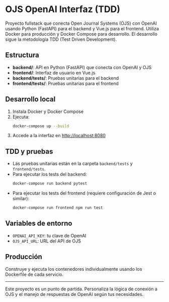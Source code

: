 # OJS OpenAI Interfaz (TDD)

Proyecto fullstack que conecta Open Journal Systems (OJS) con OpenAI usando Python (FastAPI) para el backend y Vue.js para el frontend. Utiliza Docker para producción y Docker Compose para desarrollo. El desarrollo sigue la metodología TDD (Test Driven Development).

## Estructura
- **backend/**: API en Python (FastAPI) que conecta con OpenAI y OJS
- **frontend/**: Interfaz de usuario en Vue.js
- **backend/tests/**: Pruebas unitarias para el backend
- **frontend/tests/**: Pruebas unitarias para el frontend

## Desarrollo local
1. Instala Docker y Docker Compose
2. Ejecuta:
   ```bash
   docker-compose up --build
   ```
3. Accede a la interfaz en [http://localhost:8080](http://localhost:8080)

## TDD y pruebas
- Las pruebas unitarias están en la carpeta `backend/tests` y `frontend/tests`.
- Para ejecutar los tests del backend:
   ```bash
   docker-compose run backend pytest
   ```
- Para ejecutar los tests del frontend (requiere configuración de Jest o similar):
   ```bash
   docker-compose run frontend npm run test
   ```

## Variables de entorno
- `OPENAI_API_KEY`: tu clave de OpenAI
- `OJS_API_URL`: URL del API de OJS

## Producción
Construye y ejecuta los contenedores individualmente usando los Dockerfile de cada servicio.

---

Este proyecto es un punto de partida. Personaliza la lógica de conexión a OJS y el manejo de respuestas de OpenAI según tus necesidades.
